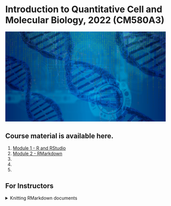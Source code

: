 # Introduction to Quantitative Cell and Molecular Biology, 2022 (CM580A3)

![Bioinformatics Image](/images/dna-g4efa38871_1920.jpeg)

## Course material is available here.

1. [Module 1 - R and RStudio](Module_1_RStudio/README.md)
1. [Module 2 - RMarkdown](Module_2_RMarkdown/README.md)
1.
1.
1.


## For Instructors

<details><summary>Knitting RMarkdown documents</summary>

### Too much output (max.print)
Many students last year had an RStudio with a default `max.print` of 10000... which led to documents being turned in that were hundreds of pages. It can be easily handled in the setup chunk.

````r
```{r setup, include=FALSE}
knitr::opts_chunk$set(echo = TRUE)

options(max.print=100)
```
````
</details>
